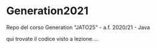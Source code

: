 # Generation2021
Repo del corso Generation "JATO25" -  a.f. 2020/21 - Java 


qui trovate il codice visto a lezione....